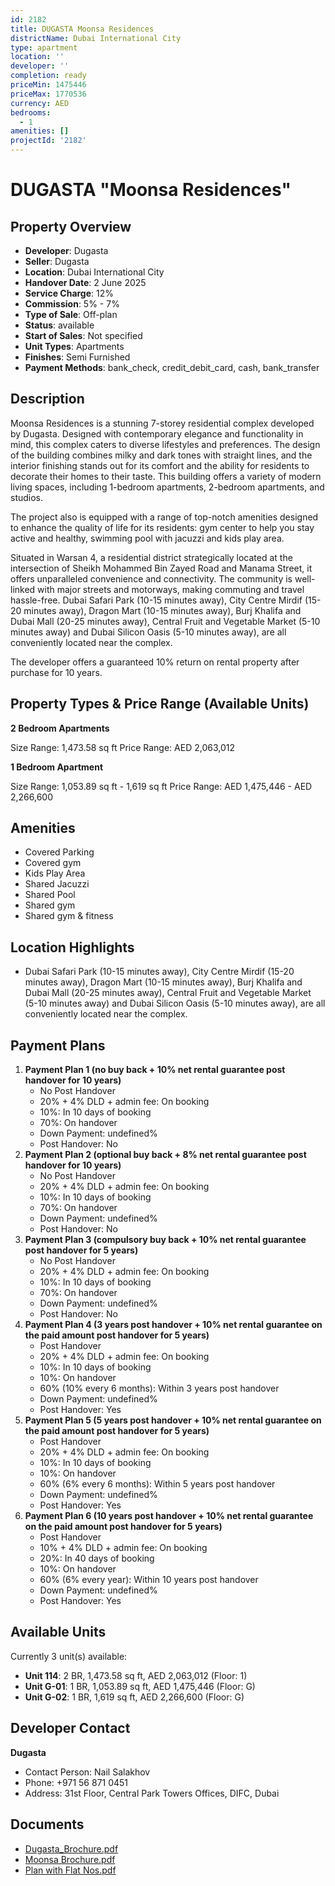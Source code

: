```yaml
---
id: 2182
title: DUGASTA Moonsa Residences
districtName: Dubai International City
type: apartment
location: ''
developer: ''
completion: ready
priceMin: 1475446
priceMax: 1770536
currency: AED
bedrooms:
  - 1
amenities: []
projectId: '2182'
---
```


# DUGASTA "Moonsa Residences"

## Property Overview
- **Developer**: Dugasta
- **Seller**: Dugasta
- **Location**: Dubai International City
- **Handover Date**: 2 June 2025
- **Service Charge**: 12%
- **Commission**: 5% - 7%
- **Type of Sale**: Off-plan
- **Status**: available
- **Start of Sales**: Not specified
- **Unit Types**: Apartments
- **Finishes**: Semi Furnished
- **Payment Methods**: bank_check, credit_debit_card, cash, bank_transfer

## Description
Moonsa Residences is a stunning 7-storey residential complex developed by Dugasta. Designed with contemporary elegance and functionality in mind, this complex caters to diverse lifestyles and preferences. The design of the building combines milky and dark tones with straight lines, and the interior finishing stands out for its comfort and the ability for residents to decorate their homes to their taste. This building offers a variety of modern living spaces, including 1-bedroom apartments, 2-bedroom apartments, and studios.

The project also is equipped with a range of top-notch amenities designed to enhance the quality of life for its residents: gym center to help you stay active and healthy, swimming pool with jacuzzi and kids play area.

Situated in Warsan 4, a residential district strategically located at the intersection of Sheikh Mohammed Bin Zayed Road and Manama Street, it offers unparalleled convenience and connectivity. The community is well-linked with major streets and motorways, making commuting and travel hassle-free. Dubai Safari Park (10-15 minutes away), City Centre Mirdif (15-20 minutes away), Dragon Mart (10-15 minutes away), Burj Khalifa and Dubai Mall (20-25 minutes away), Central Fruit and Vegetable Market (5-10 minutes away) and Dubai Silicon Oasis (5-10 minutes away), are all conveniently located near the complex.

The developer offers a guaranteed 10% return on rental property after purchase for 10 years.

## Property Types & Price Range (Available Units)
**2 Bedroom Apartments**

Size Range: 1,473.58 sq ft
Price Range: AED 2,063,012

**1 Bedroom Apartment**

Size Range: 1,053.89 sq ft - 1,619 sq ft
Price Range: AED 1,475,446 - AED 2,266,600

## Amenities
- Covered Parking
- Covered gym
- Kids Play Area
- Shared Jacuzzi
- Shared Pool
- Shared gym
- Shared gym & fitness

## Location Highlights
- Dubai Safari Park (10-15 minutes away), City Centre Mirdif (15-20 minutes away), Dragon Mart (10-15 minutes away), Burj Khalifa and Dubai Mall (20-25 minutes away), Central Fruit and Vegetable Market (5-10 minutes away) and Dubai Silicon Oasis (5-10 minutes away), are all conveniently located near the complex.

## Payment Plans
1. **Payment Plan 1 (no buy back + 10% net rental guarantee post handover for 10 years)**
   - No Post Handover
   - 20% + 4% DLD + admin fee: On booking
   - 10%: In 10 days of booking
   - 70%: On handover
   - Down Payment: undefined%
   - Post Handover: No
2. **Payment Plan 2 (optional buy back + 8% net rental guarantee post handover for 10 years)**
   - No Post Handover
   - 20% + 4% DLD + admin fee: On booking
   - 10%: In 10 days of booking
   - 70%: On handover
   - Down Payment: undefined%
   - Post Handover: No
3. **Payment Plan 3 (compulsory buy back + 10% net rental guarantee post handover for 5 years)**
   - No Post Handover
   - 20% + 4% DLD + admin fee: On booking
   - 10%: In 10 days of booking
   - 70%: On handover
   - Down Payment: undefined%
   - Post Handover: No
4. **Payment Plan 4 (3 years post handover + 10% net rental guarantee on the paid amount post handover for 5 years)**
   - Post Handover
   - 20% + 4% DLD + admin fee: On booking
   - 10%: In 10 days of booking
   - 10%: On handover
   - 60% (10% every 6 months): Within 3 years post handover
   - Down Payment: undefined%
   - Post Handover: Yes
5. **Payment Plan 5 (5 years post handover + 10% net rental guarantee on the paid amount post handover for 5 years)**
   - Post Handover
   - 20% + 4% DLD + admin fee: On booking
   - 10%: In 10 days of booking
   - 10%: On handover
   - 60% (6% every 6 months): Within 5 years post handover
   - Down Payment: undefined%
   - Post Handover: Yes
6. **Payment Plan 6 (10 years post handover + 10% net rental guarantee on the paid amount post handover for 5 years)**
   - Post Handover
   - 10% + 4% DLD + admin fee: On booking
   - 20%: In 40 days of booking
   - 10%: On handover
   - 60% (6% every year): Within 10 years post handover
   - Down Payment: undefined%
   - Post Handover: Yes

## Available Units
Currently 3 unit(s) available:
- **Unit 114**: 2 BR, 1,473.58 sq ft, AED 2,063,012 (Floor: 1)
- **Unit G-01**: 1 BR, 1,053.89 sq ft, AED 1,475,446 (Floor: G)
- **Unit G-02**: 1 BR, 1,619 sq ft, AED 2,266,600 (Floor: G)

## Developer Contact
**Dugasta**
- Contact Person: Nail Salakhov
- Phone: +971 56 871 0451
- Address: 31st Floor, Central Park Towers Offices, DIFC, Dubai

## Documents
- [Dugasta_Brochure.pdf](https://cdn.geniemap.net/2024/06/11/tu4xlGgmiVAi2xlouLL6t7DYUgWIwikjKYwdwUJT.pdf)
- [Moonsa Brochure.pdf](https://cdn.geniemap.net/2024/08/15/mOrNzNX7qSBxwsJX24gNgKgMqlYe4jsq7c6xhTUy.pdf)
- [Plan with Flat Nos.pdf](https://cdn.geniemap.net/2024/09/09/aOKhKKijOVmHLQcj1d2r0pLNYwrOAvSINMLdKgR0.pdf)
